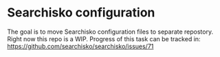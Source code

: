 # Searchisko configuration

The goal is to move Searchisko configuration files to separate repostory. Right now this repo is a WIP.
Progress of this task can be tracked in: <https://github.com/searchisko/searchisko/issues/71>
